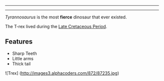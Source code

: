 ___

___

*Tyrannosaurus* is the most **fierce** dinosaur that ever existed.

<!-- Link-->
The T-rex lived during the [Late Cretaceous Period](http://en.wikipedia.org/wiki/Late_Cretaceous).

<!-- H #-->
## Features

<!-- Unordered List -->
- Sharp Teeth
- Little arms
- Thick tail

<!--Image-->
![Trex] (http://images3.alphacoders.com/872/87235.jpg)
